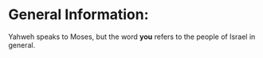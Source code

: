 # General Information:

Yahweh speaks to Moses, but the word **you** refers to the people of Israel in general.
